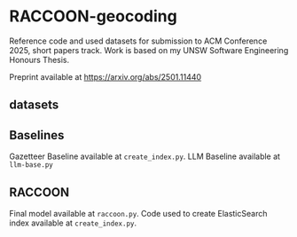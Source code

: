 # RACCOON-geocoding

Reference code and used datasets for submission to ACM Conference 2025, short papers track. Work is based on my UNSW Software Engineering Honours Thesis.

Preprint available at https://arxiv.org/abs/2501.11440

## datasets

## Baselines

Gazetteer Baseline available at `create_index.py`. LLM Baseline available at `llm-base.py`

## RACCOON

Final model available at `raccoon.py`. Code used to create ElasticSearch index available at `create_index.py`.
